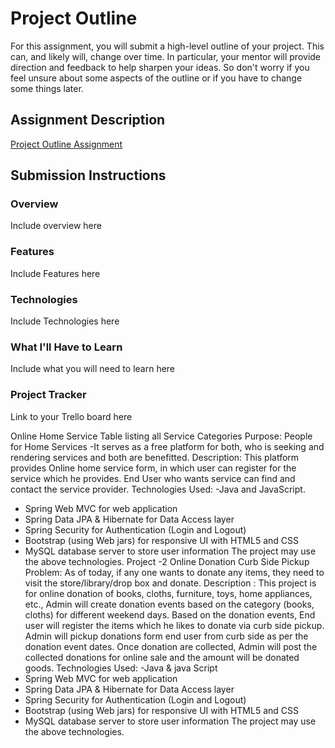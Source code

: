 # Project Outline
For this assignment, you will submit a high-level outline of your project. This can, and likely will, change over time. In particular, your mentor will provide direction and feedback to help sharpen your ideas. So don't worry if you feel unsure about some aspects of the outline or if you have to change some things later.

## Assignment Description
[Project Outline Assignment](https://education.launchcode.org/liftoff/modules/assignments/project-outline)

## Submission Instructions

### Overview
Include overview here
### Features
Include Features here
### Technologies
Include Technologies here
### What I'll Have to Learn
Include what you will need to learn here
### Project Tracker
Link to your Trello board here

Online Home Service
Table listing all Service Categories
Purpose: People for Home Services -It serves as a free platform for both, who is seeking and rendering services and both are benefitted.
Description:
This platform provides Online home service form, in which
user can register for the service which he provides.
End User who wants service can find and contact the service provider.
Technologies Used:
-Java and JavaScript.
- Spring Web MVC for web application
- Spring Data JPA & Hibernate for Data Access layer
- Spring Security for Authentication (Login and Logout)
- Bootstrap (using Web jars) for responsive UI with HTML5 and CSS
- MySQL database server to store user information
The project may use the above technologies.
Project -2
Online Donation Curb Side Pickup
Problem:
As of today, if any one wants to donate any items, they need to visit the store/library/drop box and donate.
Description :
This project is for online donation of books, cloths, furniture, toys, home appliances, etc.,
Admin will create donation events based on the category (books, cloths) for different weekend days.
Based on the donation events, End user will register the items which he likes to donate via curb side pickup.
Admin will pickup donations form end user from curb side as per the donation event dates.
Once donation are collected, Admin will post the collected donations for online sale and the amount will be donated goods.
Technologies Used:
-Java & java Script
- Spring Web MVC for web application
- Spring Data JPA & Hibernate for Data Access layer
- Spring Security for Authentication (Login and Logout)
- Bootstrap (using Web jars) for responsive UI with HTML5 and CSS
- MySQL database server to store user information
The project may use the above technologies.
